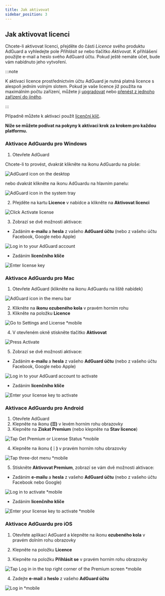 ```yaml
---
title: Jak aktivovat
sidebar_position: 3
---
```


## Jak aktivovat licenci

Chcete-li aktivovat licenci, přejděte do části *Licence* svého produktu AdGuard a vyhledejte pole *Přihlásit se* nebo tlačítko *Aktivovat*. K přihlášení použijte e-mail a heslo svého AdGuard účtu. Pokud ještě nemáte účet, bude vám nabídnuto jeho vytvoření.

:::note

K aktivaci licence prostřednictvím účtu AdGuard je nutná platná licence s alespoň jedním volným slotem. Pokud je vaše licence již použita na maximálním počtu zařízení, můžete ji [upgradovat](../payment-options#upgrade) nebo [přenést z jednoho zařízení do jiného](../transfer).

:::

Případně můžete k aktivaci použít [licenční klíč](../what-is#license-key).

**Níže se můžete podívat na pokyny k aktivaci krok za krokem pro každou platformu.**

### Aktivace AdGuardu pro Windows

1. Otevřete AdGuard

Chcete-li to provést, dvakrát klikněte na ikonu AdGuardu na ploše:

![AdGuard icon on the desktop](https://cdn.adtidy.org/public/Adguard/kb/newscreenshots/En/General/windowsEn.png)

nebo dvakrát klikněte na ikonu AdGuardu na hlavním panelu:

![AdGuard icon in the system tray](https://cdn.adtidy.org/public/Adguard/kb/newscreenshots/En/General/windows2En.png)

2. Přejděte na kartu **Licence** v nabídce a klikněte na **Aktivovat licenci**

![Click Activate license](https://cdn.adtidy.org/public/Adguard/kb/newscreenshots/En/General/windowslicense1en.png)

3. Zobrazí se dvě možnosti aktivace:

- Zadáním **e-mailu** a **hesla** z vašeho **AdGuard účtu** (nebo z vašeho účtu Facebook, Google nebo Apple)

![Log in to your AdGuard account](https://cdn.adtidy.org/public/Adguard/kb/newscreenshots/En/General/windowslicense2en.png)

- Zadáním **licenčního klíče**

![Enter license key](https://cdn.adtidy.org/public/Adguard/kb/newscreenshots/En/General/windowslicense3en.png)

### Aktivace AdGuardu pro Mac

1. Otevřete AdGuard (klikněte na ikonu AdGuardu na liště nabídek)

![AdGuard icon in the menu bar](https://cdn.adtidy.org/public/Adguard/kb/newscreenshots/Ja/General/mac1.png)

2. Klikněte na **ikonu ozubeného kola** v pravém horním rohu
3. Klikněte na položku **Licence**

![Go to Settings and License *mobile](https://cdn.adtidy.org/public/Adguard/kb/newscreenshots/En/General/macEn.png)

4. V otevřeném okně stiskněte tlačítko **Aktivovat**

![Press Activate](https://cdn.adtidy.org/public/Adguard/kb/newscreenshots/En/General/maclicenseen1.png)

5. Zobrazí se dvě možnosti aktivace:
- Zadáním **e-mailu** a **hesla** z vašeho **AdGuard účtu** (nebo z vašeho účtu Facebook, Google nebo Apple)

![Log in to your AdGuard account to activate](https://cdn.adtidy.org/public/Adguard/kb/newscreenshots/En/General/maclicenseen2.png)

- Zadáním **licenčního klíče**

![Enter your license key to activate](https://cdn.adtidy.org/public/Adguard/kb/newscreenshots/En/General/maclicenseen3.png)

### Aktivace AdGuardu pro Android

1. Otevřete AdGuard
2. Klepněte na ikonu **(☰)** v levém horním rohu obrazovky
3. Klepněte na **Získat Premium** (nebo klepněte na **Stav licence**)

![Tap Get Premium or License Status *mobile](https://cdn.adtidy.org/public/Adguard/kb/newscreenshots/En/General/androidlicense1en.png)

4. Klepněte na ikonu **(⋮)** v pravém horním rohu obrazovky

![Tap three-dot menu *mobile](https://cdn.adtidy.org/public/Adguard/kb/newscreenshots/En/General/android2En.png)

5. Stiskněte **Aktivovat Premium**, zobrazí se vám dvě možnosti aktivace:

- Zadáním **e-mailu** a **hesla** z vašeho **AdGuard účtu** (nebo z vašeho účtu Facebook nebo Google)

![Log in to activate *mobile](https://cdn.adtidy.org/public/Adguard/kb/newscreenshots/En/General/androidlicense2en.png)

- Zadáním **licenčního klíče**

![Enter your license key to activate *mobile](https://cdn.adtidy.org/public/Adguard/kb/newscreenshots/En/General/androidlicense3en.png)

### Aktivace AdGuardu pro iOS

1. Otevřete aplikaci AdGuard a klepněte na ikonu **ozubeného kola** v pravém dolním rohu obrazovky

2. Klepněte na položku **Licence**

3. Klepněte na položku **Přihlásit se** v pravém horním rohu obrazovky

![Tap Log in in the top right corner of the Premium screen *mobile](https://cdn.adtidy.org/content/kb/ad_blocker/iOS/ioslicense1en.png)

4. Zadejte **e-mail** a **heslo** z vašeho **AdGuard účtu**

![Log in *mobile](https://cdn.adtidy.org/content/kb/ad_blocker/iOS/ioslicense2en.png)
